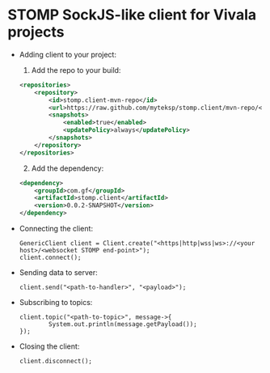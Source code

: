 # STOMP SockJS-like client for Vivala projects


- Adding client to your project:

	>
	1. Add the repo to your build:
	```xml
	<repositories>
		<repository>
			<id>stomp.client-mvn-repo</id>
			<url>https://raw.github.com/myteksp/stomp.client/mvn-repo/</url>
			<snapshots>
				<enabled>true</enabled>
				<updatePolicy>always</updatePolicy>
			</snapshots>
		</repository>
	</repositories>
	```
	
	2. Add the dependency:
	```xml
	<dependency>
		<groupId>com.gf</groupId>
		<artifactId>stomp.client</artifactId>
		<version>0.0.2-SNAPSHOT</version>
	</dependency>
	```

	
- Connecting the client:

	> 
	```
	GenericClient client = Client.create("<https|http|wss|ws>://<your host>/<websocket STOMP end-point>");
	client.connect();
	```
	
- Sending data to server:

	> 
	```
	client.send("<path-to-handler>", "<payload>");
	```
	
- Subscribing to topics:

	> 
	```
	client.topic("<path-to-topic>", message->{
			System.out.println(message.getPayload());
	});
	```
	
- Closing the client:

	> 
	```
	client.disconnect();
	```
	
	
	